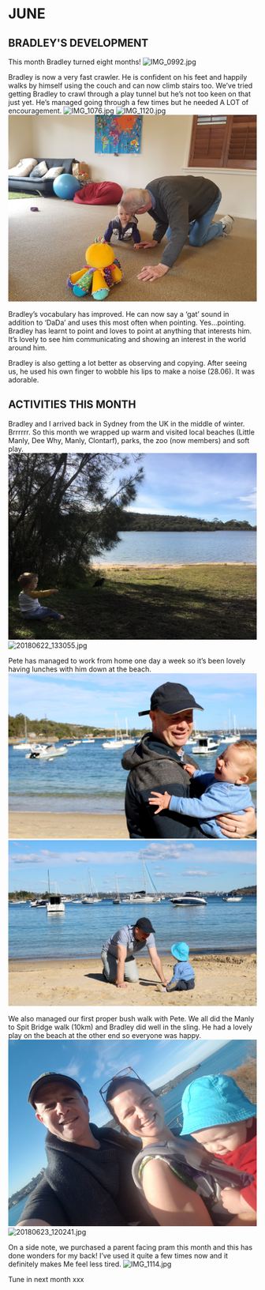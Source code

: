 # JUNE

## BRADLEY'S DEVELOPMENT

This month Bradley turned eight months!
![IMG_0992.jpg](IMG_0992.jpg "IMG_0992.jpg")

Bradley is now a very fast crawler. He is confident on his feet and happily walks by himself using the couch and can now climb stairs too. 
We’ve tried getting Bradley to crawl through a play tunnel but he’s not too keen on that just yet. He’s managed going through a few times but he needed A LOT of encouragement. 
![IMG_1076.jpg](IMG_1076.jpg "IMG_1076.jpg")
![IMG_1120.jpg](IMG_1120.jpg "IMG_1120.jpg")
![crawl.jpg](crawl.jpg "crawl.jpg")

Bradley’s vocabulary has improved. He can now say a ‘gat’ sound in addition to ‘DaDa’ and uses this most often when pointing. Yes...pointing. Bradley has learnt to point and loves to point at anything that interests him. It’s lovely to see him communicating and showing an interest in the world around him. 

Bradley is also getting a lot better as observing and copying. After seeing us, he used his own finger to wobble his lips to make a noise (28.06). It was adorable. 

## ACTIVITIES THIS MONTH
Bradley and I arrived back in Sydney from the UK in the middle of winter. Brrrrrr. So this month we wrapped up warm and visited local beaches (Little Manly, Dee Why, Manly, Clontarf), parks, the zoo (now members) and soft play. 
![IMG_1513.jpg](IMG_1513.jpg "IMG_1513.jpg")
![20180622_133055.jpg](20180622_133055.jpg "20180622_133055.jpg")

Pete has managed to work from home one day a week so it’s been lovely having lunches with him down at the beach.
![IMG_9346.jpg](IMG_9346.jpg "IMG_9346.jpg")
![IMG_9294.jpg](IMG_9294.jpg "IMG_9294.jpg")

We also managed our first proper bush walk with Pete. We all did the Manly to Spit Bridge walk (10km) and Bradley did well in the sling. He had a lovely play on the beach at the other end so everyone was happy.
![20180623_114712.jpg](20180623_114712.jpg "20180623_114712.jpg")
![20180623_120241.jpg](20180623_120241.jpg "20180623_120241.jpg")

On a side note, we purchased a parent facing pram this month and this has done wonders for my back! I’ve used it quite a few times now and it definitely makes Me feel less tired.
![IMG_1114.jpg](IMG_1114.jpg "IMG_1114.jpg")

Tune in next month xxx

